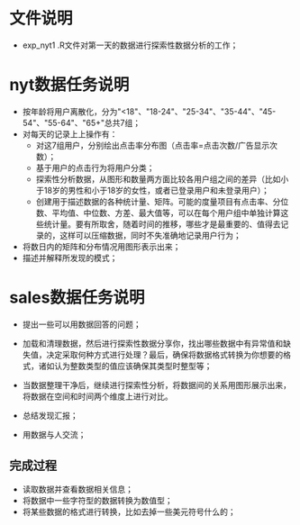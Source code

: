 # 文件说明

* exp_nyt1 .R文件对第一天的数据进行探索性数据分析的工作；  

# nyt数据任务说明

* 按年龄将用户离散化，分为"<18"、"18-24"、"25-34"、"35-44"、"45-54"、"55-64"、"65+"总共7组；  
* 对每天的记录上上操作有：
  * 对这7组用户，分别绘出点击率分布图（点击率=点击次数/广告显示次数）；  
  * 基于用户的点击行为将用户分类；  
  * 探索性分析数据，从图形和数量两方面比较各用户组之间的差异（比如小于18岁的男性和小于18岁的女性，或者已登录用户和未登录用户）；  
  * 创建用于描述数据的各种统计量、矩阵。可能的度量项目有点击率、分位数、平均值、中位数、方差、最大值等，可以在每个用户组中单独计算这些统计量。要有所取舍，随着时间的推移，哪些才是最重要的、值得去记录的，这样可以压缩数据，同时不失准确地记录用户行为；  
* 将数日内的矩阵和分布情况用图形表示出来；  
* 描述并解释所发现的模式；  

# sales数据任务说明

* 提出一些可以用数据回答的问题；  

* 加载和清理数据，然后进行探索性数据分享你，找出哪些数据中有异常值和缺失值，决定采取何种方式进行处理？最后，确保将数据格式转换为你想要的格式，诸如认为整数类型的值应该确保其类型时整型等；  
* 当数据整理干净后，继续进行探索性分析，将数据间的关系用图形展示出来，将数据在空间和时间两个维度上进行对比。
* 总结发现汇报；  
* 用数据与人交流；  

## 完成过程

* 读取数据并查看数据相关信息；  
* 将数据中一些字符型的数据转换为数值型；  
* 将某些数据的格式进行转换，比如去掉一些美元符号什么的；  
